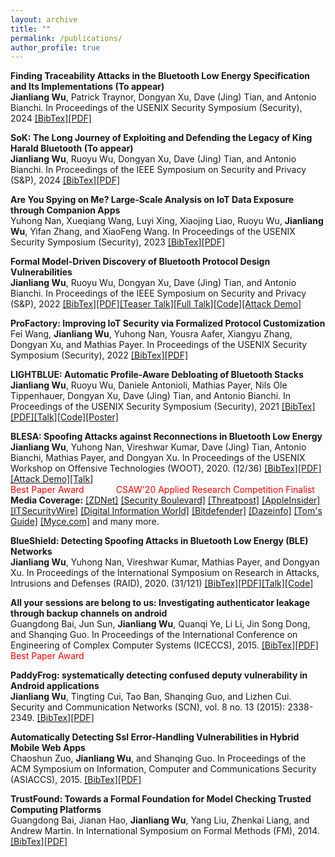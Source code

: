 ```yaml
---
layout: archive
title: ""
permalink: /publications/
author_profile: true
---
```

**Finding Traceability Attacks in the Bluetooth Low Energy Specification and Its Implementations (To appear)**<br/>
**Jianliang Wu**, Patrick Traynor, Dongyan Xu, Dave (Jing) Tian, and Antonio Bianchi. In Proceedings of the USENIX Security Symposium (Security), 2024
[[BibTex]]()[[PDF]]()<br/>

**SoK: The Long Journey of Exploiting and Defending the Legacy of King Harald Bluetooth (To appear)**<br/>
**Jianliang Wu**, Ruoyu Wu, Dongyan Xu, Dave (Jing) Tian, and Antonio Bianchi. In Proceedings of the IEEE Symposium on Security and Privacy (S&P), 2024
[[BibTex]]()[[PDF]](https://allenjlw.github.io/pdfpapers/btsok.pdf)<br/>

**Are You Spying on Me? Large‑Scale Analysis on IoT Data Exposure through Companion Apps**<br/>
Yuhong Nan, Xueqiang Wang, Luyi Xing, Xiaojing Liao, Ruoyu Wu, **Jianliang Wu**, Yifan Zhang, and XiaoFeng Wang. In Proceedings of the USENIX Security Symposium (Security), 2023
[[BibTex]](https://allenjlw.github.io/portfolio/bib-iotprofiler/)[[PDF]](https://allenjlw.github.io/pdfpapers/iotprofiler.pdf)<br/>

**Formal Model-Driven Discovery of Bluetooth Protocol Design Vulnerabilities**<br/>
**Jianliang Wu**, Ruoyu Wu, Dongyan Xu, Dave (Jing) Tian, and Antonio Bianchi. In Proceedings of the IEEE Symposium on Security and Privacy (S&P), 2022
[[BibTex]](https://allenjlw.github.io/portfolio/bib-btverif/)[[PDF]](https://allenjlw.github.io/pdfpapers/btverif.pdf)[[Teaser Talk]](https://www.youtube.com/watch?v=ETXDSytyJzA&list=PL0pRF4xvoD0kDG7jJ6-muUa_Mj8wH-7kp&index=62)[[Full Talk]]()[[Code]](https://github.com/purseclab/btmodel_proverif)[[Attack Demo]](https://drive.google.com/file/d/1-o6WtUqJ0GHhWsHmlwKy5b5_t8_zEMnZ/view)<br/>

**ProFactory: Improving IoT Security via Formalized Protocol Customization**<br/>
Fei Wang, **Jianliang Wu**, Yuhong Nan, Yousra Aafer, Xiangyu Zhang, Dongyan Xu, and Mathias Payer. In Proceedings of the USENIX Security Symposium (Security), 2022
[[BibTex]](https://allenjlw.github.io/portfolio/bib-profactory/)[[PDF]](https://allenjlw.github.io/pdfpapers/profactory.pdf)<br/>

**LIGHTBLUE: Automatic Profile-Aware Debloating of Bluetooth Stacks**<br/>
**Jianliang Wu**, Ruoyu Wu, Daniele Antonioli, Mathias Payer, Nils Ole Tippenhauer, Dongyan Xu, Dave (Jing) Tian, and Antonio Bianchi. In Proceedings of the USENIX Security Symposium (Security), 2021
[[BibTex]](https://allenjlw.github.io/portfolio/bib-lightblue/)[[PDF]](https://allenjlw.github.io/pdfpapers/lightblue.pdf)[[Talk]](https://allenjlw.github.io/talks/lightblue_talk/)[[Code]](https://github.com/purseclab/lightblue)[[Poster]](https://raw.githubusercontent.com/allenjlw/allenjlw.github.io/master/pdfpapers/lbposter.pdf)<br/>

**BLESA: Spoofing Attacks against Reconnections in Bluetooth Low Energy**<br/>
**Jianliang Wu**, Yuhong Nan, Vireshwar Kumar, Dave (Jing) Tian, Antonio Bianchi, Mathias Payer, and Dongyan Xu. In Proceedings of the USENIX Workshop on Offensive Technologies (WOOT), 2020. (12/36)
[[BibTex]](https://allenjlw.github.io/portfolio/bib-blesa/)[[PDF]](https://allenjlw.github.io/pdfpapers/blesa.pdf)[[Attack Demo]](https://allenjlw.github.io/talks/blesa_demo/)[[Talk]](https://allenjlw.github.io/talks/blesa_talk/)<br/>
<span style="color:red">Best Paper Award &nbsp; &nbsp; &nbsp; &nbsp; &nbsp; &nbsp; CSAW'20 Applied Research Competition Finalist</span><br/>
**Media Coverage:**
[[ZDNet]](https://www.zdnet.com/article/billions-of-devices-vulnerable-to-new-blesa-bluetooth-security-flaw/)
[[Security Boulevard]](https://securityboulevard.com/2020/07/bluetooth-reconnection-flaw-could-lead-to-spoofing-attacks/)
[[Threatpost]](https://threatpost.com/bluetooth-spoofing-bug-iot-devices/159291/)
[[AppleInsider]](https://appleinsider.com/articles/20/09/17/blesa-bluetooth-vulnerability-impacts-billions-of-devices-but-ios-users-are-safe)
[[ITSecurityWire]](https://itsecuritywire.com/quick-bytes/blesa-bluetooth-security-flaw-could-affect-billions-of-devices/)
[[Digital Information World]](https://www.digitalinformationworld.com/2020/09/the-new-blesa-bluetooth-security-flaw-can-keep-billions-of-devices-vulnerable.html)
[[Bitdefender]](https://www.bitdefender.com/box/blog/iot-news/new-blesa-bluetooth-vulnerability-affect-billions-iot-devices-researchers-warn/)
[[Dazeinfo]](https://dazeinfo.com/2020/09/17/bluetooth-vulnerability-blesa-devices-rick/)
[[Tom's Guide]](https://www.tomsguide.com/news/blesa-bluetooth-attack)
[[Myce.com]](https://www.myce.com/news/blesa-bluetooth-flaw-affects-iot-devices-94440/) and many more.

**BlueShield: Detecting Spoofing Attacks in Bluetooth Low Energy (BLE) Networks**<br/>
**Jianliang Wu**, Yuhong Nan, Vireshwar Kumar, Mathias Payer, and Dongyan Xu. In Proceedings of the International Symposium on Research in Attacks, Intrusions and Defenses (RAID), 2020. (31/121)
[[BibTex]](https://allenjlw.github.io/portfolio/bib-blueshield/)[[PDF]](https://allenjlw.github.io/pdfpapers/blueshield.pdf)[[Talk]](https://allenjlw.github.io/talks/blueshield_talk/)[[Code]](https://github.com/allenjlw/BlueShield)

**All your sessions are belong to us: Investigating authenticator leakage through backup channels on android**<br/>
Guangdong Bai, Jun Sun, **Jianliang Wu**, Quanqi Ye, Li Li, Jin Song Dong, and Shanqing Guo. In Proceedings of the International Conference on Engineering of Complex Computer Systems (ICECCS), 2015.
[[BibTex]](https://allenjlw.github.io/portfolio/bib-all-your/)[[PDF]](https://ieeexplore.ieee.org/abstract/document/7384230)<br/>
<span style="color:red">Best Paper Award</span>

**PaddyFrog: systematically detecting confused deputy vulnerability in Android applications**<br/>
**Jianliang Wu**, Tingting Cui, Tao Ban, Shanqing Guo, and Lizhen Cui. Security and Communication Networks (SCN), vol. 8 no. 13 (2015): 2338-2349.
[[BibTex]](https://allenjlw.github.io/portfolio/bib-paddyfrog/)[[PDF]]((https://onlinelibrary.wiley.com/doi/full/10.1002/sec.1179))

**Automatically Detecting Ssl Error-Handling Vulnerabilities in Hybrid Mobile Web Apps**<br/>
Chaoshun Zuo, **Jianliang Wu**, and Shanqing Guo. In Proceedings of the ACM Symposium on Information, Computer and Communications Security (ASIACCS), 2015.
[[BibTex]](https://allenjlw.github.io/portfolio/bib-ssl-error/)[[PDF]](https://dl.acm.org/citation.cfm?id=2714583)

**TrustFound: Towards a Formal Foundation for Model Checking Trusted Computing Platforms**<br/>
Guangdong Bai, Jianan Hao, **Jianliang Wu**, Yang Liu, Zhenkai Liang, and Andrew Martin. In International Symposium on Formal Methods (FM), 2014.
[[BibTex]](https://allenjlw.github.io/portfolio/bib-trustfound/)[[PDF]](https://link.springer.com/chapter/10.1007/978-3-319-06410-9_8)

